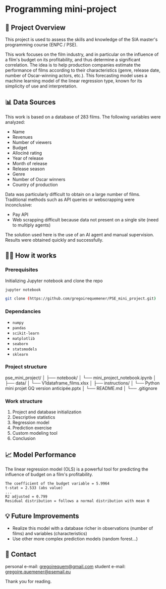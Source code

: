 # Programming mini-project

## 🎥 Project Overview
This project is used to assess the skills and knowledge of the SIA master's programming course (ENPC / PSE). 

This work focuses on the film industry, and in particular on the influence of a film's budget on its profitability, and thus determine a significant correlation. The idea is to help production companies estimate the performance of films according to their characteristics (genre, release date, number of Oscar-winning actors, etc.). This forecasting model uses a machine learning model of the linear regression type, known for its simplicity of use and interpretation. 

## 📊 Data Sources
This work is based on a database of 283 films. The following variables were analyzed:
- Name
- Revenues 
- Number of viewers
- Budget
- Allociné rating 
- Year of release 
- Month of release 
- Release season 
- Genre
- Number of Oscar winners
- Country of production

Data was particularly difficult to obtain on a large number of films. Traditional methods such as API queries or webscrapping were inconclusive:
- Pay API
- Web scrapping difficult because data not present on a single site (need to multiply agents)

The solution used here is the use of an AI agent and manual supervision. Results were obtained quickly and successfully.

## 🧑‍💻 How it works
### Prerequisites
Initializing Jupyter notebook and clone the repo
```bash
jupyter notebook
```
```bash
git clone (https://github.com/gregoirequemener/PSE_mini_project.git)
```

### Dependancies
- `numpy`
- `pandas`
- `scikit-learn`
- `matplotlib`
- `seaborn`
- `statsmodels`
- `sklearn`

### Project structure
pse_mini_project/
│
├── notebook/
│   └── mini_project_notebook.ipynb
│
├── data/
│   └── V1dataframe_films.xlsx
│
├── instructions/
│   └── Python mini projet GQ version anticipée.pptx
│   └── README.md
│
└── .gitignore

### Work structure
1. Project and database initialization
2. Descriptive statistics
3. Regression model
4. Prediction exercise
5. Custom modeling tool
6. Conclusion

## 📈 Model Performance
The linear regression model (OLS) is a powerful tool for predicting the influence of budget on a film's profitability. 
```
The coefficient of the budget variable = 5.9964
t-stat = 2.533 (abs value)
...
R2 adjusted = 0.799
Residual distribution = follows a normal distribution with mean 0
```

## 💡 Future Improvements
- Realize this model with a database richer in observations (number of films) and variables (characteristics)
- Use other more complex prediction models (random forest...)

## 📧 Contact
personal e-mail: gregoirequem@gmail.com
student e-mail: gregoire.quemener@psemail.eu

Thank you for reading.

